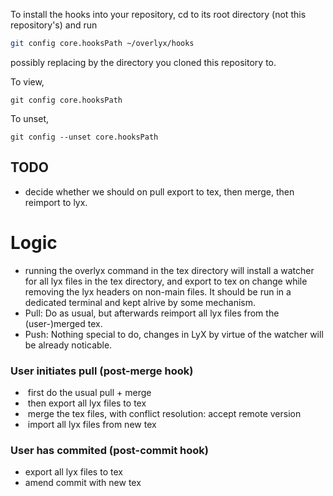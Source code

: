 To install the hooks into your repository, cd to its root directory (not this repository's) and run
```bash
git config core.hooksPath ~/overlyx/hooks
```
possibly replacing by the directory you cloned this repository to. 

To view, 
```
git config core.hooksPath
```
To unset,
```
git config --unset core.hooksPath
```
## TODO
- decide whether we should on pull export to tex, then merge, then reimport to lyx.


# Logic

- running the overlyx command in the tex directory will install a watcher for all lyx files in the tex directory, and export to tex on change while removing the lyx headers on non-main files. It should be run in a dedicated terminal and kept alrive by some mechanism. 
- Pull: Do as usual, but afterwards reimport all lyx files from the (user-)merged tex.
- Push: Nothing special to do, changes in LyX by virtue of the watcher will be already noticable.

### User initiates pull (post-merge hook)
-  first do the usual pull + merge
-  then export all lyx files to tex
-  merge the tex files, with conflict resolution: accept remote version
-  import all lyx files from new tex


### User has commited (post-commit hook)
- export all lyx files to tex
- amend commit with new tex